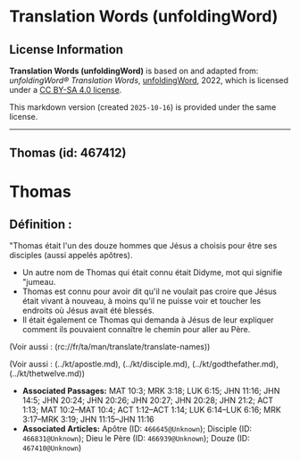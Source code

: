 # Translation Words (unfoldingWord)

## License Information

**Translation Words (unfoldingWord)** is based on and adapted from: _unfoldingWord® Translation Words_, [unfoldingWord](https://unfoldingword.org/utw), 2022, which is licensed under a [CC BY-SA 4.0 license](https://creativecommons.org/licenses/by-sa/4.0/legalcode.en).

This markdown version (created `2025-10-16`) is provided under the same license.



--------------------------------

## Thomas (id: 467412)

Thomas
======

Définition :
------------

"Thomas était l'un des douze hommes que Jésus a choisis pour être ses disciples (aussi appelés apôtres).

* Un autre nom de Thomas qui était connu était Didyme, mot qui signifie "jumeau.
* Thomas est connu pour avoir dit qu'il ne voulait pas croire que Jésus était vivant à nouveau, à moins qu'il ne puisse voir et toucher les endroits où Jésus avait été blessés.
* Il était également ce Thomas qui demanda à Jésus de leur expliquer comment ils pouvaient connaître le chemin pour aller au Père.

(Voir aussi : (rc://fr/ta/man/translate/translate\-names))

(Voir aussi : (../kt/apostle.md), (../kt/disciple.md), (../kt/godthefather.md), (../kt/thetwelve.md))

* **Associated Passages:** MAT 10:3; MRK 3:18; LUK 6:15; JHN 11:16; JHN 14:5; JHN 20:24; JHN 20:26; JHN 20:27; JHN 20:28; JHN 21:2; ACT 1:13; MAT 10:2–MAT 10:4; ACT 1:12–ACT 1:14; LUK 6:14–LUK 6:16; MRK 3:17–MRK 3:19; JHN 11:15–JHN 11:16
* **Associated Articles:** Apôtre (ID: `466645@Unknown`); Disciple (ID: `466831@Unknown`); Dieu le Père (ID: `466939@Unknown`); Douze (ID: `467410@Unknown`)

